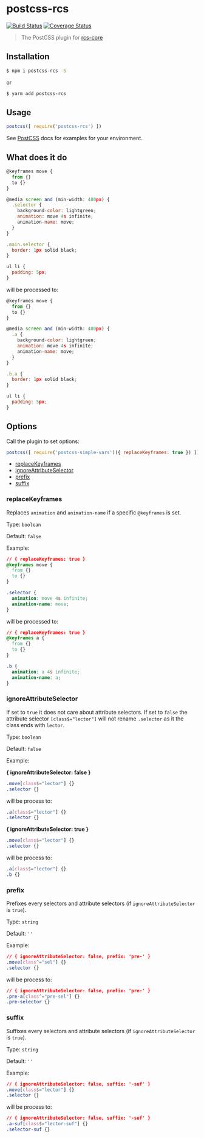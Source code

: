 # postcss-rcs

[![Build Status](https://travis-ci.org/JPeer264/postcss-rcs.svg?branch=master)](https://travis-ci.org/JPeer264/postcss-rcs)
[![Coverage Status](https://coveralls.io/repos/github/JPeer264/postcss-rcs/badge.svg?branch=master)](https://coveralls.io/github/JPeer264/postcss-rcs?branch=master)

> The PostCSS plugin for [rcs-core](https://github.com/JPeer264/node-rcs-core)

## Installation

```sh
$ npm i postcss-rcs -S
```

or

```sh
$ yarm add postcss-rcs
```

## Usage

```js
postcss([ require('postcss-rcs') ])
```

See [PostCSS](https://github.com/postcss/postcss) docs for examples for your environment.

## What does it do

```js
@keyframes move {
  from {}
  to {}
}

@media screen and (min-width: 480px) {
  .selector {
    background-color: lightgreen;
    animation: move 4s infinite;
    animation-name: move;
  }
}

.main.selector {
  border: 1px solid black;
}

ul li {
  padding: 5px;
}
```

will be processed to:

```js
@keyframes move {
  from {}
  to {}
}

@media screen and (min-width: 480px) {
  .a {
    background-color: lightgreen;
    animation: move 4s infinite;
    animation-name: move;
  }
}

.b.a {
  border: 1px solid black;
}

ul li {
  padding: 5px;
}
```

## Options

Call the plugin to set options:

```js
postcss([ require('postcss-simple-vars')({ replaceKeyframes: true }) ])
```

- [replaceKeyframes](#replacekeyframes)
- [ignoreAttributeSelector](#ignoreattributeselector)
- [prefix](#prefix)
- [suffix](#suffix)

### replaceKeyframes

Replaces `animation` and `animation-name` if a specific `@keyframes` is set.

Type: `boolean`

Default: `false`

Example:

```css
// { replaceKeyframes: true }
@keyframes move {
  from {}
  to {}
}

.selector {
  animation: move 4s infinite;
  animation-name: move;
}
```

will be processed to:

```css
// { replaceKeyframes: true }
@keyframes a {
  from {}
  to {}
}

.b {
  animation: a 4s infinite;
  animation-name: a;
}
```

### ignoreAttributeSelector

If set to `true` it does not care about attribute selectors. If set to `false` the attribute selector `[class$="lector"]` will not rename `.selector` as it the class ends with `lector`.

Type: `boolean`

Default: `false`

Example:

**{ ignoreAttributeSelector: false }**
```css
.move[class$="lector"] {}
.selector {}
```

will be process to:
```css
.a[class$="lector"] {}
.selector {}
```

**{ ignoreAttributeSelector: true }**
```css
.move[class$="lector"] {}
.selector {}
```

will be process to:
```css
.a[class$="lector"] {}
.b {}
```

### prefix

Prefixes every selectors and attribute selectors (if `ignoreAttributeSelector` is `true`).

Type: `string`

Default: `''`

Example:
```css
// { ignoreAttributeSelector: false, prefix: 'pre-' }
.move[class^="sel"] {}
.selector {}
```

will be process to:
```css
// { ignoreAttributeSelector: false, prefix: 'pre-' }
.pre-a[class^="pre-sel"] {}
.pre-selector {}
```

### suffix

Suffixes every selectors and attribute selectors (if `ignoreAttributeSelector` is `true`).

Type: `string`

Default: `''`

Example:
```css
// { ignoreAttributeSelector: false, suffix: '-suf' }
.move[class$="lector"] {}
.selector {}
```

will be process to:
```css
// { ignoreAttributeSelector: false, suffix: '-suf' }
.a-suf[class$="lector-suf"] {}
.selector-suf {}
```

